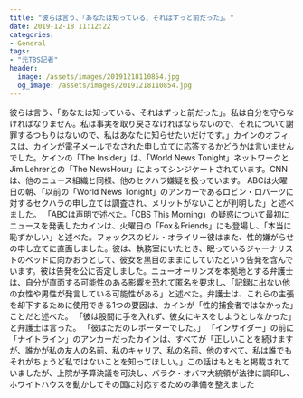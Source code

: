 ```yaml
---
title: "彼らは言う、「あなたは知っている、それはずっと前だった」。"
date: 2019-12-18 11:12:22
categories:
- General
tags:
- "元TBS記者"
header:
  image: /assets/images/20191218110854.jpg
  og_image: /assets/images/20191218110854.jpg
---
```


彼らは言う、「あなたは知っている、それはずっと前だった」。私は自分を守らなければなりません。私は事実を取り戻さなければならないので、それについて謝罪するつもりはないので、私はあなたに知らせたいだけです。」カインのオフィスは、カインが電子メールでなされた申し立てに応答するかどうかは言いませんでした。ケインの「The Insider」は、「World News Tonight」ネットワークとJim Lehrerとの「The NewsHour」によってシンジケートされています。CNNは、他のニュース組織と同様、他のセクハラ嫌疑を扱っています。 ABCは火曜日の朝、「以前の「World News Tonight」のアンカーであるロビン・ロバーツに対するセクハラの申し立ては調査され、メリットがないことが判明した」と述べました。 「ABCは声明で述べた。「CBS This Morning」の疑惑について最初にニュースを発表したカインは、火曜日の「Fox＆Friends」にも登場し、「本当に恥ずかしい」と述べた。フォックスのビル・オライリー彼はまた、性的嫌がらせの申し立てに直面しました。彼は、執務室にいたとき、眠っているジャーナリストのベッドに向かおうとして、彼女を黒目のままにしていたという告発を含んでいます。彼は告発を公に否定しました。ニューオーリンズを本拠地とする弁護士は、自分が直面する可能性のある影響を恐れて匿名を要求し、「記録に出ない他の女性や男性が発言している可能性がある」と述べた。弁護士は、これらの主張を却下するために使用できる1つの要因は、カインが「性的捕食者ではなかった」ことだと述べた。 「彼は股間に手を入れず、彼女にキスをしようとしなかった」と弁護士は言った。 「彼はただのレポーターでした。」 「インサイダー」の前に「ナイトライン」のアンカーだったカインは、すべてが「正しいことを続けますが、誰かが私の友人の名前、私のキャリア、私の名前、他のすべて、私は誰でもそれがちょうど私ではないことを知ってほしい。」この話はもともと掲載されていましたが、上院が予算決議を可決し、バラク・オバマ大統領が法律に調印し、ホワイトハウスを動かしてその国に対応するための準備を整えました
